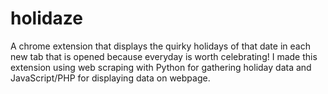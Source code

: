 # holidaze
A chrome extension that displays the quirky holidays of that date in each new tab that is opened because everyday is worth celebrating! I made this extension using web scraping with Python for gathering holiday data and JavaScript/PHP for displaying data on webpage.
